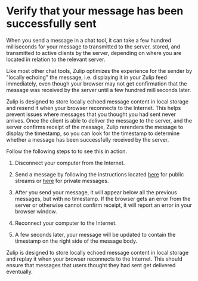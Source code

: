 # Verify that your message has been successfully sent

When you send a message in a chat tool, it can take a few hundred milliseconds
for your message to transmitted to the server, stored, and transmitted to active
clients by the server, depending on where you are located in relation to the
relevant server.

Like most other chat tools, Zulip optimizes the experience for the
sender by "locally echoing" the message, i.e. displaying it in your
Zulip feed immediately, even though your browser may not get
confirmation that the message was received by the server until a few
hundred milliseconds later.

Zulip is designed to store locally echoed message content in local
storage and resend it when your browser reconnects to the Internet.
This helps prevent issues where messages that you thought you had sent
never arrives.  Once the client is able to deliver the message to the
server, and the server confirms receipt of the message, Zulip
rerenders the message to display the timestamp, so you can look for
the timestamp to determine whether a message has been successfully
received by the server.

Follow the following steps to to see this in action.

1. Disconnect your computer from the Internet.

2. Send a message by following the instructions located
[here](/help/send-a-stream-message) for public streams or
[here](/help/send-a-private-message) for private messages.

3. After you send your message, it will appear below all the previous
messages, but with no timestamp.  If the browser gets an error from
the server or otherwise cannot confirm receipt, it will report an
error in your browser window.

4. Reconnect your computer to the Internet.

5. A few seconds later, your message will be updated to contain the
timestamp on the right side of the message body.

Zulip is designed to store locally echoed message content in local
storage and replay it when your browser reconnects to the Internet.
This should ensure that messages that users thought they had sent get
delivered eventually.
